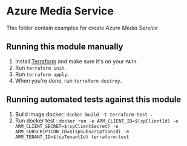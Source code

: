 
# Azure Media Service

This folder contain examples for create *Azure Media Service*

## Running this module manually

1. Install [Terraform](https://www.terraform.io/) and make sure it's on your `PATH`.
1. Run `terraform init`.
1. Run `terraform apply`.
1. When you're done, run `terraform destroy`.

## Running automated tests against this module

1. Build image docker: `docker build -t terraform-test .`
1. Run docker test : `docker run -e ARM_CLIENT_ID=$(spClientId) -e ARM_CLIENT_SECRET=$(spClientSecret) -e ARM_SUBSCRIPTION_ID=$(spSubscriptionId) -e ARM_TENANT_ID=$(spTenantId) terraform-test`
